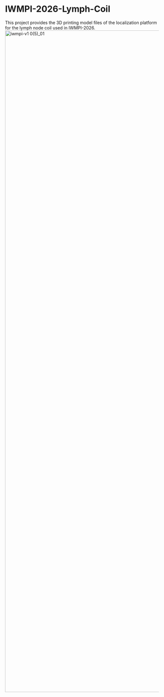 # IWMPI-2026-Lymph-Coil
This project provides the 3D printing model files of the localization platform for the lymph node coil used in IWMPI-2026.
<img width="2603" height="2160" alt="iwmpi-v1 0(5)_01" src="https://github.com/user-attachments/assets/614537a1-b264-4f94-89df-066119a63181" />

